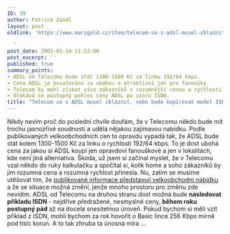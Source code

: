 ```yaml
---
ID: 39
author: Patrick Zandl
layout: post
oldlink: 'https://www.marigold.cz/item/telecom-se-s-adsl-musel-zblaznit-nebo-bude-kopirovat-model-isdn

  '
post_date: 2003-01-14 11:53:00
post_excerpt: ''
published: true
summary_points:
- ADSL od Telecomu bude stát 1300-1500 Kč za linku 192/64 kbps.
- Cena ADSL je považována za ubohou a atraktivní jen pro fanoušky.
- Telecom by mohl získat více zákazníků s rozumnější cenou a rychlostí.
- Očekává se postupný pokles ceny ADSL po vzoru ISDN.
title: "Telecom se s ADSL musel zbláznit, nebo bude kopírovat model ISDN…"
---
```


<p>
Nikdy nevím proč do poslední chvíle doufám, že v Telecomu někdo bude mít trochu jasnozřivé soudnosti a udělá nějakou zajímavou nabídku. Podle publikovaných velkoobchodních cen to opravdu vypadá tak, že ADSL bude stát kolem 1300-1500 Kč za linku o rychlosti 192/64 kbps. To je dost ubohá cena za jakou si ADSL koupí jen opravdoví fanouškové a jen v lokalitách, kde není jiná alternativa. Škoda, už jsem si začínal myslet, že v Telecomu vzal někdo do ruky kalkulačku a spočítal si, kolik home a soho zákazníků by jim rozumná cena a rozumná rychlost přinesla. Nu, zatím se musíme utěšovat tím, že <A href="http://www.mobil.cz/fixni_spojeni/cenyvoadsl030114.html" target=_blank>publikované informace představují velkoobchodní nabídku </A>a že se situace možná změní, jenže mnoho prostoru pro změnu zde nevidím. ADSL od Telecomu na druhou stranu dost možná bude <STRONG>následovat příkladu ISDN</STRONG> - nejdříve předražené, nesmyslné ceny, <STRONG>během roku postupný pád</STRONG> až na docela snesitelnou úroveň. Pokud bychom si měli vzít příklad z ISDN, mohli bychom za rok hovořit o Basic lince 256 Kbps mírně pod tisíc korun. A to tak zhruba ta únosná míra ...</p>

<p>
&#160;</p>
